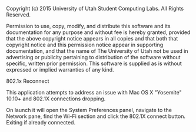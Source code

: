  Copyright (c) 2015 University of Utah Student Computing Labs.
 All Rights Reserved.

 Permission to use, copy, modify, and distribute this software and
 its documentation for any purpose and without fee is hereby granted,
 provided that the above copyright notice appears in all copies and
 that both that copyright notice and this permission notice appear
 in supporting documentation, and that the name of The University
 of Utah not be used in advertising or publicity pertaining to
 distribution of the software without specific, written prior
 permission. This software is supplied as is without expressed or
 implied warranties of any kind.

802.1x Reconnect

This application attempts to address an issue with Mac OS X "Yosemite" 10.10+ and 802.1X connections dropping.

On launch it will open the System Preferences panel, navigate to the Network pane, find the Wi-Fi section and click the 802.1X connect button. Exiting if already connected.

